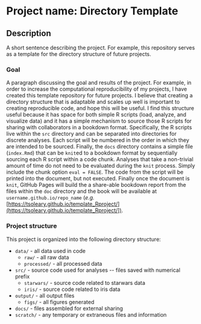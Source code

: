 # Project name: Directory Template

## Description

A short sentence describing the project. For example, this repository serves as a template for the directory structure of future projects.

### Goal

A paragraph discussing the goal and results of the project. For example, in order to increase the computational reproducibility of my projects, I have created this template repository for future projects. I believe that creating a directory structure that is adaptable and scales up well is important to creating reproducible code, and hope this will be useful. I find this structure useful because it has space for both simple R scripts (load, analyze, and visualize data) and it has a simple mechanism to source those R scripts for sharing with collaborators in a bookdown format. Specifically, the R scripts live within the `src` directory and can be separated into directories for discrete analyses. Each script will be numbered in the order in which they are intended to be sourced. Finally, the `docs` directory contains a simple file (`index.Rmd`) that can be `knit`ed to a bookdown format by sequentially sourcing each R script within a code chunk. Analyses that take a non-trivial amount of time do not need to be evaluated during the `knit` process. Simply include the chunk option `eval = FALSE`. The code from the script will be printed into the document, but not executed. Finally once the document is `knit`, GitHub Pages will build the a share-able bookdown report from the files within the `doc` directory and the book will be available at `username.github.io/repo_name` (_e.g._ [https://tsoleary.github.io/template_Rproject/](https://tsoleary.github.io/template_Rproject/]).

### Project structure

This project is organized into the following directory structure:

- `data/` - all data used in code
  - `raw/` - all raw data
  - `processed/` - all processed data
- `src/` - source code used for analyses -- files saved with numerical prefix
  - `starwars/` - source code related to starwars data
  - `iris/` - source code related to iris data
- `output/` - all output files 
  - `figs/` - all figures generated
- `docs/` - files assembled for external sharing
- `scratch/` - any temporary or extraneous files and information
  
    
